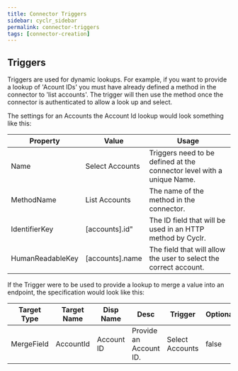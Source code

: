 ```yaml
---
title: Connector Triggers
sidebar: cyclr_sidebar
permalink: connector-triggers
tags: [connector-creation]
---
```


## Triggers

Triggers are used for dynamic lookups. For example, if you want to provide a lookup of 'Acount IDs' you must have already defined a method in the connector to 'list accounts'.  The trigger will then use the method once the connector is authenticated to allow a look up and select.

The settings for an Accounts the Account Id lookup would look something like this:

| Property | Value | Usage |
| - | - | - |
| Name | Select Accounts | Triggers need to be defined at the connector level with a unique Name. |
| MethodName | List Accounts | The name of the method in the connector. | 
| IdentifierKey | [accounts].id" |  The ID field that will be used in an HTTP method by Cyclr. |
| HumanReadableKey | [accounts].name | The field that will allow the user to select the correct account. |

If the Trigger were to be used to provide a lookup to merge a value into an endpoint, the specification would look like this:

| Target Type | Target Name | Disp Name | Desc | Trigger | Optional | Hiden | Value |
| --- | --- | --- | --- | --- | --- | --- | --- |
| MergeField| AccountId | Account ID | Provide an Account ID. | Select Accounts | false | false | NA |



